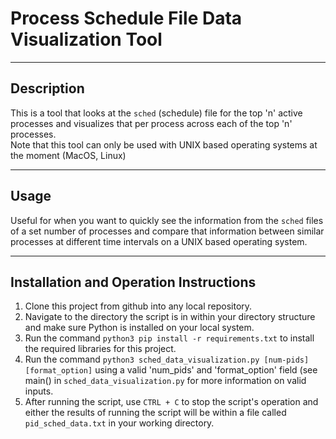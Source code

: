 # Process Schedule File Data Visualization Tool

------

## Description

This is a tool that looks at the `sched` (schedule) file for the top 'n' active processes and visualizes that per process across each of the top 'n' processes.\
Note that this tool can only be used with UNIX based operating systems at the moment (MacOS, Linux)

------

## Usage

Useful for when you want to quickly see the information from the `sched` files of a set number of processes and compare
that information between similar processes at different time intervals on a UNIX based operating system.

------

## Installation and Operation Instructions

1. Clone this project from github into any local repository.
2. Navigate to the directory the script is in within your directory structure and make sure Python is installed on your local system.
3. Run the command `python3 pip install -r requirements.txt` to install the required libraries for this project.
4. Run the command `python3 sched_data_visualization.py [num-pids] [format_option]` using a valid 'num_pids' and 'format_option' field (see main() in `sched_data_visualization.py` for more information on valid inputs.
5. After running the script, use `CTRL + C` to stop the script's operation and either the results of running the script will be within a file called `pid_sched_data.txt` in your working directory.